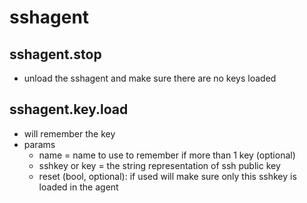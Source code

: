 # sshagent

## sshagent.stop

- unload the sshagent and make sure there are no keys loaded

## sshagent.key.load

- will remember the key
- params
    - name = name to use to remember if more than 1 key (optional)
    - sshkey or key = the string representation of ssh public key
    - reset (bool, optional): if used will make sure only this sshkey is loaded in the agent
